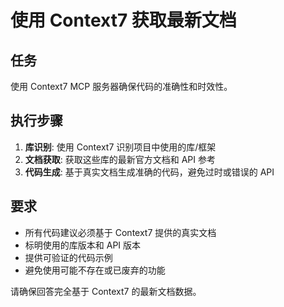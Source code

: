 # 使用 Context7 获取最新文档

## 任务

使用 Context7 MCP 服务器确保代码的准确性和时效性。

## 执行步骤

1. **库识别**: 使用 Context7 识别项目中使用的库/框架
2. **文档获取**: 获取这些库的最新官方文档和 API 参考
3. **代码生成**: 基于真实文档生成准确的代码，避免过时或错误的 API

## 要求

- 所有代码建议必须基于 Context7 提供的真实文档
- 标明使用的库版本和 API 版本
- 提供可验证的代码示例
- 避免使用可能不存在或已废弃的功能

请确保回答完全基于 Context7 的最新文档数据。
